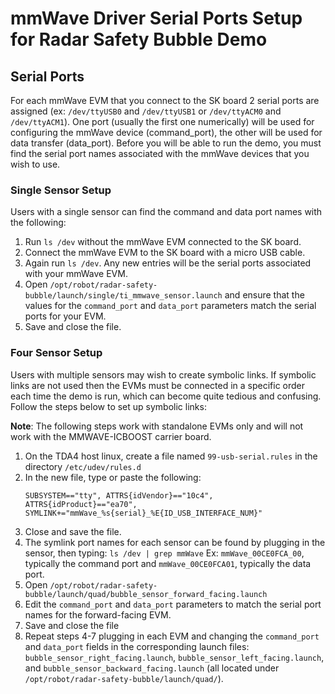 mmWave Driver Serial Ports Setup for Radar Safety Bubble Demo
=============================================================

## Serial Ports

For each mmWave EVM that you connect to the SK board 2 serial ports are assigned (ex: `/dev/ttyUSB0` and `/dev/ttyUSB1` or `/dev/ttyACM0` and `/dev/ttyACM1`). One port (usually the first one numerically) will be used for configuring the mmWave device (command_port), the other will be used for data transfer (data_port). Before you will be able to run the demo, you must find the serial port names associated with the mmWave devices that you wish to use.

### Single Sensor Setup

Users with a single sensor can find the command and data port names with the following:

1. Run `ls /dev` without the mmWave EVM connected to the SK board.
2. Connect the mmWave EVM to the SK board with a micro USB cable.
3. Again run `ls /dev`. Any new entries will be the serial ports associated with your mmWave EVM.
4. Open `/opt/robot/radar-safety-bubble/launch/single/ti_mmwave_sensor.launch` and ensure that the values for the `command_port` and `data_port` parameters match the serial ports for your EVM.
5. Save and close the file.

### Four Sensor Setup

Users with multiple sensors may wish to create symbolic links. If symbolic links are not used then the EVMs must be connected in a specific order each time the demo is run, which can become quite tedious and confusing. Follow the steps below to set up symbolic links:

**Note**: The following steps work with standalone EVMs only and will not work with the MMWAVE-ICBOOST carrier board.

1. On the TDA4 host linux, create a file named `99-usb-serial.rules` in the directory `/etc/udev/rules.d`
2. In the new file, type or paste the following:
    ```
    SUBSYSTEM=="tty", ATTRS{idVendor}=="10c4", ATTRS{idProduct}=="ea70", SYMLINK+="mmWave_%s{serial}_%E{ID_USB_INTERFACE_NUM}"
    ```
3. Close and save the file.
4. The symlink port names for each sensor can be found by plugging in the sensor, then typing: `ls /dev | grep mmWave`
    Ex: `mmWave_00CE0FCA_00`, typically the command port and `mmWave_00CE0FCA01`, typically the data port.
5. Open `/opt/robot/radar-safety-bubble/launch/quad/bubble_sensor_forward_facing.launch`
6. Edit the `command_port` and `data_port` parameters to match the serial port names for the forward-facing EVM.
7. Save and close the file
8. Repeat steps 4-7 plugging in each EVM and changing the `command_port` and `data_port` fields in the corresponding launch files: `bubble_sensor_right_facing.launch`, `bubble_sensor_left_facing.launch`, and `bubble_sensor_backward_facing.launch` (all located under `/opt/robot/radar-safety-bubble/launch/quad/`).
